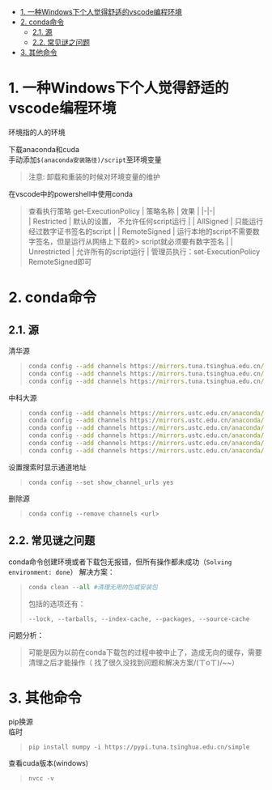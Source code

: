 <!-- TOC -->

- [1. 一种Windows下个人觉得舒适的vscode编程环境](#1-一种windows下个人觉得舒适的vscode编程环境)
- [2. conda命令](#2-conda命令)
  - [2.1. 源](#21-源)
  - [2.2. 常见谜之问题](#22-常见谜之问题)
- [3. 其他命令](#3-其他命令)

<!-- /TOC -->

# 1. 一种Windows下个人觉得舒适的vscode编程环境
环境指的人的环境  

下载anaconda和cuda  
手动添加```$(anaconda安装路径)/script```至环境变量
> 注意: 卸载和重装的时候对环境变量的维护

在vscode中的powershell中使用conda  
> 查看执行策略 get-ExecutionPolicy
> | 策略名称 | 效果 |
> |-|-|  
> | Restricted | 默认的设置， 不允许任何script运行 |
> | AllSigned | 只能运行经过数字证书签名的script | 
> | RemoteSigned | 运行本地的script不需要数字签名，但是运行从网络上下载的> script就必须要有数字签名 |
> | Unrestricted | 允许所有的script运行 |
管理员执行：set-ExecutionPolicy RemoteSigned即可



# 2. conda命令
## 2.1. 源
清华源
>```cmd
>conda config --add channels https://mirrors.tuna.tsinghua.edu.cn/anaconda/pkgs/free/
>conda config --add channels https://mirrors.tuna.tsinghua.edu.cn/anaconda/cloud/>conda-forge/ 
>conda config --add channels https://mirrors.tuna.tsinghua.edu.cn/anaconda/cloud/>msys2/
>```
中科大源
>```cmd
>conda config --add channels https://mirrors.ustc.edu.cn/anaconda/pkgs/main/
>conda config --add channels https://mirrors.ustc.edu.cn/anaconda/pkgs/free/
>conda config --add channels https://mirrors.ustc.edu.cn/anaconda/cloud/conda-forge/
>conda config --add channels https://mirrors.ustc.edu.cn/anaconda/cloud/msys2/
>conda config --add channels https://mirrors.ustc.edu.cn/anaconda/cloud/bioconda/
>conda config --add channels https://mirrors.ustc.edu.cn/anaconda/cloud/menpo/
>```
设置搜索时显示通道地址
>```
>conda config --set show_channel_urls yes
>```
删除源
>```
>conda config --remove channels <url>
>```

## 2.2. 常见谜之问题
conda命令创建环境或者下载包无报错，但所有操作都未成功（```Solving environment: done```）
解决方案：
>```python
>conda clean --all #清理无用的包或安装包
>```
>包括的选项还有：
>```
>--lock, --tarballs, --index-cache, --packages, --source-cache
>```  

问题分析：  
> 可能是因为以前在conda下载包的过程中被中止了，造成无向的缓存，需要清理之后才能操作（
> 找了很久没找到问题和解决方案/(ㄒoㄒ)/~~）

# 3. 其他命令
pip换源  
临时
> ```shell
> pip install numpy -i https://pypi.tuna.tsinghua.edu.cn/simple
> ```

查看cuda版本(windows)
> ```
> nvcc -v
> ```